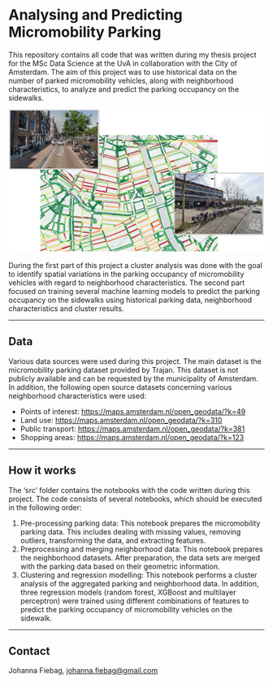 # Analysing and Predicting Micromobility Parking

This repository contains all code that was written during my thesis project for the MSc Data Science at the UvA in collaboration with the City of Amsterdam. The aim of this project was to use historical data on the number of parked micromobility vehicles, along with neighborhood characteristics, to analyze and predict the parking occupancy on the sidewalks. 

![](media/map.png)

During the first part of this project a cluster analysis was done with the goal to identify spatial variations in the parking occupancy of micromobility vehicles with regard to neighborhood characteristics. The second part focused on training several machine learning models to predict the parking occupancy on the sidewalks using historical parking data, neighborhood characteristics and cluster results.

---


## Data

Various data sources were used during this project. The main dataset is the micromobility parking dataset provided by Trajan. This dataset is not publicly available and can be requested by the municipality of Amsterdam. In addition, the following open source datasets concerning various neighborhood characteristics were used:
-	Points of interest: https://maps.amsterdam.nl/open_geodata/?k=49
-	Land use: https://maps.amsterdam.nl/open_geodata/?k=310
-	Public transport: https://maps.amsterdam.nl/open_geodata/?k=381
-	Shopping areas: https://maps.amsterdam.nl/open_geodata/?k=123

---


## How it works

The ‘src’ folder contains the notebooks with the code written during this project. The code consists of several notebooks, which should be executed in the following order:
1.	Pre-processing parking data: This notebook prepares the micromobility parking data. This includes dealing with missing values, removing outliers, transforming the data, and extracting features.
2.	Preprocessing and merging neighborhood data: This notebook prepares the neighborhood datasets. After preparation, the data sets are merged with the parking data based on their geometric information.
3.	Clustering and regression modelling: This notebook performs a cluster analysis of the aggregated parking and neighborhood data. In addition, three regression models (random forest, XGBoost and multilayer perceptron) were trained using different combinations of features to predict the parking occupancy of micromobility vehicles on the sidewalk.

---
## Contact

Johanna Fiebag, johanna.fiebag@gmail.com

